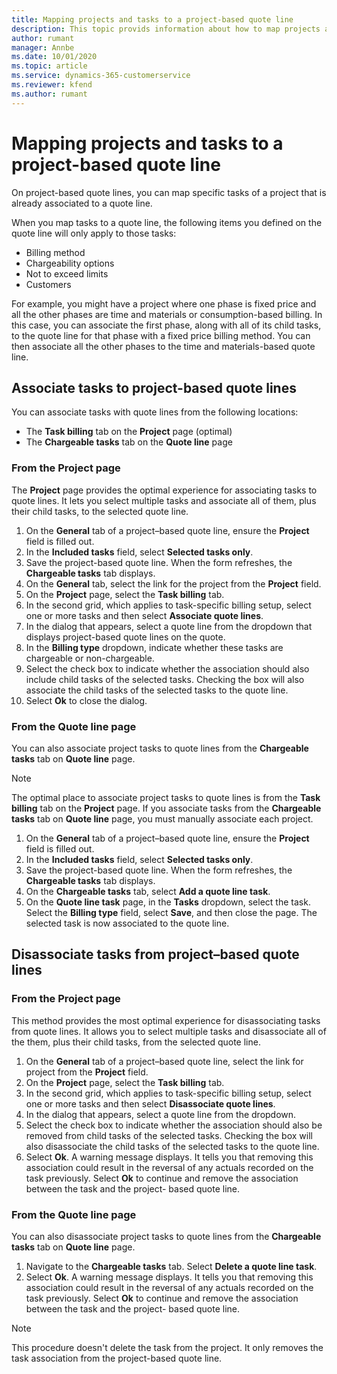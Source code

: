 ```yaml
---
title: Mapping projects and tasks to a project-based quote line
description: This topic provids information about how to map projects and tasks to a project-based task line.
author: rumant
manager: Annbe
ms.date: 10/01/2020
ms.topic: article
ms.service: dynamics-365-customerservice
ms.reviewer: kfend 
ms.author: rumant
---
```


# Mapping projects and tasks to a project-based quote line

On project-based quote lines, you can map specific tasks of a project that is already associated to a quote line.

When you map tasks to a quote line, the following items you defined on the quote line will only apply to those tasks:

- Billing method
- Chargeability options
- Not to exceed limits
- Customers

For example, you might have a project where one phase is fixed price and all the other phases are time and materials or consumption-based billing. In this case, you can associate the first phase, along with all of its child tasks, to the quote line for that phase with a fixed price billing method. You can then associate all the other phases to the time and materials-based quote line.

## Associate tasks to project-based quote lines

You can associate tasks with quote lines from the following locations:

- The **Task billing** tab on the **Project** page (optimal)
- The **Chargeable tasks** tab on the **Quote line** page

### From the Project page

The **Project** page provides the optimal experience for associating tasks to quote lines. It lets you select multiple tasks and associate all of them, plus their child tasks, to the selected quote line.

1. On the **General** tab of a project–based quote line, ensure the **Project** field is filled out.
2. In the **Included tasks** field, select **Selected tasks only**.
3. Save the project-based quote line. When the form refreshes, the **Chargeable tasks** tab displays.
4. On the **General** tab, select the link for the project from the **Project** field.
5. On the **Project** page, select the **Task billing** tab.
6. In the second grid, which applies to task-specific billing setup, select one or more tasks and then select **Associate quote lines**.
7. In the dialog that appears, select a quote line from the dropdown that displays project-based quote lines on the quote.
8. In the **Billing type** dropdown, indicate whether these tasks are chargeable or non-chargeable.
9. Select the check box to indicate whether the association should also include child tasks of the selected tasks. Checking the box will also associate the child tasks of the selected tasks to the quote line.
10. Select **Ok** to close the dialog.

### From the Quote line page

You can also associate project tasks to quote lines from the **Chargeable tasks** tab on **Quote line** page.

>[!NOTE]
>The optimal place to associate project tasks to quote lines is from the **Task billing** tab on the **Project** page. If you associate tasks from the **Chargeable tasks** tab on **Quote line** page, you must manually associate each project.

1. On the **General** tab of a project–based quote line, ensure the **Project** field is filled out.
2. In the **Included tasks** field, select **Selected tasks only**.
3. Save the project-based quote line. When the form refreshes, the **Chargeable tasks** tab displays.
4. On the **Chargeable tasks** tab, select **Add a quote line task**.
5. On the **Quote line task** page, in the **Tasks** dropdown, select the task. Select the **Billing type** field, select **Save**, and then close the page. The selected task is now associated to the quote line.

## Disassociate tasks from project–based quote lines

### From the Project page

This method provides the most optimal experience for disassociating tasks from quote lines. It allows you to select multiple tasks and disassociate all of the them, plus their child tasks, from the selected quote line.

1. On the **General** tab of a project–based quote line, select the link for project from the **Project** field.
2. On the **Project** page, select the **Task billing** tab.
3. In the second grid, which applies to task-specific billing setup, select one or more tasks and then select **Disassociate quote lines**.
4. In the dialog that appears, select a quote line from the dropdown.
5. Select the check box to indicate whether the association should also be removed from child tasks of the selected tasks. Checking the box will also disassociate the child tasks of the selected tasks to the quote line.
6. Select **Ok**. A warning message displays. It tells you that removing this association could result in the reversal of any actuals recorded on the task previously. Select **Ok** to continue and remove the association between the task and the project- based quote line.

### From the Quote line page

You can also disassociate project tasks to quote lines from the **Chargeable tasks** tab on **Quote line** page.

1. Navigate to the **Chargeable tasks** tab. Select **Delete a quote line task**.
2. Select **Ok**. A warning message displays. It tells you that removing this association could result in the reversal of any actuals recorded on the task previously. Select **Ok** to continue and remove the association between the task and the project- based quote line.

>[!NOTE]
> This procedure doesn't delete the task from the project. It only removes the task association from the project-based quote line.
